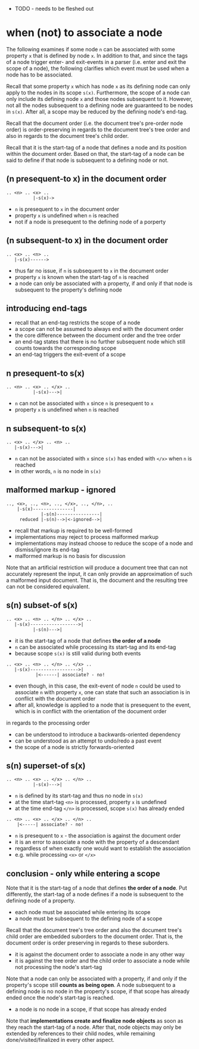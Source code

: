 
- TODO - needs to be fleshed out

<!-- ======================================================================= -->
# when (not) to associate a node

The following examines if some node `n` can be associated with some property
`x` that is defined by node `x`. In addition to that, and since the tags of a
node trigger enter- and exit-events in a parser (i.e. enter and exit the scope
of a node), the following clarifies which event must be used when a node has
to be associated.

Recall that some property `x` which has node `x` as its defining node can only
apply to the nodes in its scope `s(x)`. Furthermore, the scope of a node can
only include its defining node `x` and those nodes subsequent to it. However,
not all the nodes subsequent to a defining node are guaranteed to be nodes in
`s(x)`. After all, a scope may be reduced by the defining node's end-tag.

Recall that the document order (i.e. the document tree's pre-order node order)
is order-preserving in regards to the document tree's tree order and also in
regards to the document tree's child order.

Recall that it is the start-tag of a node that defines a node and its position
within the document order. Based on that, the start-tag of a node can be said
to define if that node is subsequent to a defining node or not.

<!-- ======================================================================= -->
## (n presequent-to x) in the document order

```
.. <n> .. <x> ..
          |-s(x)->
```

- `n` is presequent to `x` in the document order
- property `x` is undefined when `n` is reached
- not if a node is presequent to the defining node of a porperty

<!-- ======================================================================= -->
## (n subsequent-to x) in the document order

```
.. <x> .. <n> ..
   |-s(x)------>
```

- thus far no issue, if `n` is subsequent to `x` in the document order
- property `x` is known when the start-tag of `n` is reached
- a node can only be associated with a property, if and only if
  that node is subsequent to the property's defining node

<!-- ======================================================================= -->
## introducing end-tags

- recall that an end-tag restricts the scope of a node
- a scope can not be assumed to always end with the document order
- the core difference between the document order and the tree order
- an end-tag states that there is no further subsequent node
  which still counts towards the corresponding scope
- an end-tag triggers the exit-event of a scope

<!-- ======================================================================= -->
## n presequent-to s(x)

```
.. <n> .. <x> .. </x> ..
          |-s(x)--->|
```

- `n` can not be associated with `x` since `n` is presequent to `x`
- property `x` is undefined when `n` is reached

<!-- ======================================================================= -->
## n subsequent-to s(x)

```
.. <x> .. </x> .. <n> ..
   |-s(x)--->|
```

- `n` can not be associated with `x` since `s(x)`
  has ended with `</x>` when `n` is reached
- in other words, `n` is no node in `s(x)`

<!-- ======================================================================= -->
## malformed markup - ignored

```
.., <x>, .., <n>, .., </x>, .., </n>, ..
    |-s(x)---------------|
             |-s(n)----------------|
     reduced |-s(n)-->|<-ignored-->|
```

- recall that markup is required to be well-formed
- implementations may reject to process malformed markup
- implementations may instead choose to reduce the scope
  of a node and dismiss/ignore its end-tag
- malformed markup is no basis for discussion

Note that an artificial restriction will produce a document tree that can not
accurately represent the input, it can only provide an approximation of such
a malformed input document. That is, the document and the resulting tree can
not be considered equivalent.

<!-- ======================================================================= -->
## s(n) subset-of s(x)

```
.. <x> .. <n> .. </n> .. </x> ..
   |-s(x)------------------>|
          |-s(n)--->|
```

- it is the start-tag of a node that defines **the order of a node**
- `n` can be associated while processing its start-tag and its end-tag
- because scope `s(x)` is still valid during both events

```
.. <x> .. <n> .. </n> .. </x> ..
   |-s(x)------------------>|
           |<------| associate? - no!
```

- even though, in this case, the exit-event of node `n` could be used to
  associate `n` with property `x`, one can state that such an association
  is in conflict with the document order
- after all, knowledge is applied to a node that is presequent to the event,
  which is in conflict with the orientation of the document order

in regards to the processing order

- can be understood to introduce a backwards-oriented dependency
- can be understood as an attempt to undo/redo a past event
- the scope of a node is strictly forwards-oriented

<!-- ======================================================================= -->
## s(n) superset-of s(x)

```
.. <n> .. <x> .. </x> .. </n> ..
          |-s(x)--->|
```

- `n` is defined by its start-tag and thus no node in `s(x)`
- at the time start-tag `<n>` is processed, property `x` is undefined
- at the time end-tag `</n>` is processed, scope `s(x)` has already ended

```
.. <n> .. <x> .. </x> .. </n> ..
    |<-----| associate? - no!
```

- `n` is presequent to `x` - the association is against the document order
- it is an error to associate a node with the property of a descendant
- regardless of when exactly one would want to establish the association
- e.g. while processing `<x>` or `</x>`

<!-- ======================================================================= -->
## conclusion - only while entering a scope

Note that it is the start-tag of a node that defines **the order of a node**.
Put differently, the start-tag of a node defines if a node is subsequent to
the defining node of a property.

- each node must be associated while entering its scope
- a node must be subsequent to the defining node of a scope

Recall that the document tree's tree order and also the document tree's
child order are embedded suborders to the document order. That is, the
document order is order preserving in regards to these suborders.

- it is against the document order to associate a node in any other way
- it is against the tree order and the child order to associate a node
  while not processing the node's start-tag

Note that a node can only be associated with a property, if and only if the
property's scope still **counts as being open**.  A node subsequent to a
defining node is no node in the property's scope, if that scope has already
ended once the node's start-tag is reached.

- a node is no node in a scope, if that scope has already ended

Note that **implementations create and finalize node objects** as soon as they
reach the start-tag of a node. After that, node objects may only be extended
by references to their child nodes, while remaining done/visited/finalized
in every other aspect.
